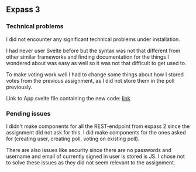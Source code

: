 ## Expass 3

### Technical problems

I did not encounter any significant technical problems under installation. 

I had never user Svelte before but the syntax was not that different from other similar frameworks and finding documentation for the things I wondered about was easy as well so it was not that difficult to get used to. 

To make voting work well I had to change some things about how I stored votes from the previous assignment, as I did not store them in the poll previously. 

Link to App.svelte file containing the new code: [link](frontend/dat250spa/src/App.svelte)

### Pending issues

I didn't make components for all the REST-endpoint from expass 2 since the assignment did not ask for this. I did make components for the ones asked for (creating user, creating poll, voting on existing poll). 

There are also issues like security since there are no passwords and username and email of currently signed in user is stored is JS. I chose not to solve these issues as they did not seem relevant to the assignment.